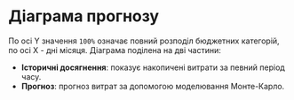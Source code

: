# Діаграма прогнозу

По осі Y значення `100%` означає повний розподіл бюджетних категорій, по осі X - дні
місяця. Діаграма поділена на дві частини:
- **Історичні досягнення**: показує накопичені витрати за певний період часу.
- **Прогноз**: прогноз витрат за допомогою моделювання Монте-Карло.